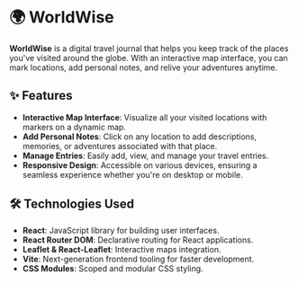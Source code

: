 # 🌍 WorldWise

**WorldWise** is a digital travel journal that helps you keep track of the places you've visited around the globe. With an interactive map interface, you can mark locations, add personal notes, and relive your adventures anytime.

## ✨ Features

- **Interactive Map Interface**: Visualize all your visited locations with markers on a dynamic map.
- **Add Personal Notes**: Click on any location to add descriptions, memories, or adventures associated with that place.
- **Manage Entries**: Easily add, view, and manage your travel entries.
- **Responsive Design**: Accessible on various devices, ensuring a seamless experience whether you're on desktop or mobile.

## 🛠️ Technologies Used

- **React**: JavaScript library for building user interfaces.
- **React Router DOM**: Declarative routing for React applications.
- **Leaflet & React-Leaflet**: Interactive maps integration.
- **Vite**: Next-generation frontend tooling for faster development.
- **CSS Modules**: Scoped and modular CSS styling.

